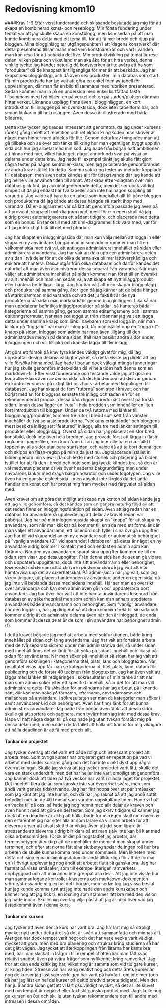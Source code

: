 ---
---
Redovisning kmom10
=========================

####Krav 1-6
Efter visst funderande och skissande beslutade jag mig för att skapa en kombinerad konst- och reseblogg. Min första fundering under temat var att jag skulle skapa en konstblogg, men kom sedan på att man kunde kombinera detta med ett tema till, för att få mer bredd och djup på bloggen. Mina blogginlägg tar utgångspunkten i ett ”dagens konstverk” där detta presenteras tillsammans med vem konstnären är och vart i världen man kan resa för att betrakta det live. Min produktvinkling på temat är rese delen, vilken plats och vilket land man ska åka för att hitta verket, denna vinklig tyckte jag kändes naturlig då konstverken är lite svåra att ha som ”produkter” då de knappast är tillgängliga för mer än att beskåda. Jag har skapat sex blogginlägg, och då även sex produkter i min databas som start. På min produktsida har jag valt att göra en enkel form av tabell för uppvisningen, där man får en bild tillsammans med rubriken presenterad. Sedan kommer man in på en undersida med enkel kortfattad fakta tillsammans med två bilder, en på verket och en på staden/platsen där man hittar verket. Liknande upplägg finns även i blogginläggen, en kort introduktion till inläggen på en översiktssida, dock inte i tabellform här, och sedan länkar in till hela inläggen. Även dessa är illustrerade med båda bilderna.

Detta krav tycker jag kändes intressant att genomföra, då jag under kursens (årets) gång insett att repetition och reflektion kring koden man skriver är något man hinner med alldeles för lite. Genom detta krav tvingades man att gå tillbaka och se över och tänka till kring hur man egentligen byggt upp sin sida och hur jag arbetat med min kod. Jag hade från början haft ambitionen att hinna med mer, vilket hade gett något annorlunda svar på vissa av delarna under detta krav. Jag hade till exempel tänkt jag skulle fått gjort några tester på någon kontroller-klass, men jag prioriterade genomförandet av andra krav istället för detta. Samma sak kring tester av metoder kopplade till databasen, men även detta kändes allt för tidskrävande där jag kände att jag hellre ville använda tiden till annat. Att skapa ett er-diagram över min databas gick fint, jag automatgenererade detta, men det ser dock väldigt simpelt ut då jag endast har två tabeller som inte har någon koppling till varandra. Jag valde att bara ha en tabell som innehållet allt till både bloggen och produkterna då jag kände att dessa hängde så starkt ihop med varandra. Då er-diagrammet var så lätt att genomföra passade jag även på att prova att skapa ett uml-diagram med, mest för min egen skull då jag aldrig provat automatgenerera ett sådant tidigare, och placerade med detta som en bonus. En tanke till med att uml-diagrammet fick vara med, var för att jag inte riktigt fick till det med phpdoc.

Jag har skapat en inloggningssida där man kan välja mellan att logga in eller skapa en ny användare. Loggar man in som admin kommer man till en välkomst sida med två val, att antingen administrera innehållet på sidan eller administrera användarna. Jag har valt att dela upp den administrera delen av sidan i två delar för att de olika delarna ska bli mer lättöverskådliga och enklare att hantera. Dessa utgår från olika databaser och därför kändes det naturligt att man även administrerar dessa separat från varandra. När man väljer att administrera innehållet på sidan kommer man först till en översikt av allt innehåll och man kan sedan välja att skapa ett nytt inlägg/produkt eller hantera befintliga inlägg. Jag har här valt att man skapar blogginlägg och produkter på samma gång, åter igen då jag känner att de båda hänger så starkt samman med varandra och att det ju faktiskt är de nya produkterna på sidan man marknadsför genom blogginläggen. Lika så när man uppdaterar befintliga inlägg/produkter på sidan, så hanteras båda kategorierna på samma gång, genom samma editeringsmeny och i samma editeringsformulär. När man ska logga ut från sidan har jag valt att lägga detta under samma knapp som länk i navbaren som vid logga in, när man klickar på ”logga in” när man är inloggad, får man istället upp en ”logga ut”-knapp på sidan. Inloggad som admin har man även tillgång till den administrativa menyn på denna sidan, ifall man besökt andra sidor under inloggningen och vill tillbaka och kanske lägga till fler inlägg.

Att göra ett försök på krav fyra kändes väldigt givet för mig, då jag uppskattar design delarna väldigt mycket, så detta visste jag direkt att jag ville försöka hinna med. Jag hade i början dock väldigt många funderingar hur jag skulle genomföra index-sidan då vi hela tiden haft denna som en markdown-fil. Efter visst funderande och testande valde jag att göra en kontroller-klass även av denna sida, då det kändes som att det var genom en kontroller som vi på riktigt lärt oss hur vi arbetar med kopplingen till databasen. Jag har skapat de fem ”rutorna” som stod i kravet, och har börjat med en för bloggens senaste tre inlägg och sedan en för en rekommenderad produkt, dessa båda ligger i bredd näst överst på första sidan. Innan dessa ligger en ”ruta” i hela bredden som innehåller en liten kort introduktion till bloggen. Under de två rutorna med länkar till blogginlägg/produkter, kommer tre rutor i bredd som sett från vänster innehåller de två senaste produkterna, ”veckans erbjudande” och bloggens mest besökta inlägg (ett ”featured” inlägg), alla tre med länkar antingen till produkter eller blogginlägg. Överst på sidan har jag placerat en stor bred konstbild, dock inte över hela bredden. Jag provade först att lägga in flash-regionen i page-filen, men kom fram till att jag inte ville ha en stor bild i toppen av alla sidor utan bara startsidan, och valde då att ta bort denna igen och skippa en flash-region på min sida just nu. Jag placerade istället in bilden genom min view-sida och lekte med storlek och placering på bilden istället för att få den i bredd och höjd som jag tyckte kändes bra, så den är väl medvetet placerat delvis över headerns bakgrundsfärg men under navbarens länkar med svaga bakgrundsrutor och under logotypen. Jag ville även ha en ganska diskret sida – men absolut inte färglös då det ändå handlar om konst och har provat mig fram mycket med färgvalet på sidan med.

Även kravet om att göra det möjligt att skapa nya konton på sidan kände jag att jag ville genomföra, då det kändes som en ganska naturlig följd av att det redan finns en inloggningsfunktion på sidan. Även att jag redan har en databas för användare så upplevde jag att delar av kravet redan var påbörjat. Jag har på min inloggningssida skapat en ”knapp” för att skapa ny användare, som när man klickar på kommer till en sida med ett formulär där man väljer ett användarnamn, ett lösenord och fyller i sina övriga uppgifter. Jag har till vid skapandet av en ny användare satt en automatisk behörighet på ”vanlig användare (0)” vid sparandet i databasen, så detta är något en ny användare aldrig kommer i kontakt med och endast en admin som kan förändra. När den nya användaren sparat sina uppgifter kommer de till en sidan som visar upp dess uppgifter. Från denna sida kan de sedan gå vidare och uppdatera uppgifterna, dock inte sitt användarnamn eller behörighet, lösenordet måste man alltid skriva in på denna sida då jag valt att inte hämta/visa upp det av säkerhetsskäl. På admin-sidan har jag valt, som jag skrev tidigare, att placera hanteringen av användare under en egen sida, då jag inte vill beblanda dessa med sidans innehåll. Här ser man en översikt över användarna och kan som admin även gå in och uppdatera/ta bort användare. Jag har även här valt att inte hämta användarens lösenord från databasen av säkerhetsskäl men som admin kan man annars uppdatera användares både användarnamn och behörighet. Som ”vanlig” användare när den loggar in, har jag dirigerat så att den kommer direkt till sin sida och kommer aldrig åt de administra delarna även när den är inloggad, de enda som kommer åt dessa delar är de som i sin användare har behörighet admin (1).

I detta kravet började jag med att arbeta med sökfunktionen, både kring innehållet på sidan och kring användarna. Jag har valt att fortsätta arbeta med de två separata sidorna under min administrativa del, så under sidan med innehåll finns det en länk för att söka på sidans innehåll och likaså på sidan för användarna. När man söker på innehållet på sidan har jag valt att genomföra sökningen i kategorierna titel, plats, land och bloggtexten. När resultatet visas upp får man se kategorierna id, titel, plats, land, datum för publicering och de första 40 tecknen från bloggtexten. Jag har även valt att lägga med länken till redigeringen i sökresultaten då min tanke är att när man som admin söker efter ett specifikt innehåll, så är det för att man vill administrera detta. På söksidan för användarna har jag arbetat på liknande sätt, där kan man söka på förnamn, efternamn, användarnamn och mailadress på användare. I sökresultaten ser man de kategorier man söker i samt användarens id och behörighet. Även här finns länk för att kunna administrera användare. Jag hade från början även tänkt att dessa sidor skulle gå att sortera och paginera, men tyvärr hann jag inte med dessa krav. Hade vi haft några dagar till på oss hade jag utan tvekan försökt mig på dessa delar med, men valde i detta fallet att hålla det känns för mig viktigare att hålla deadlinen är att få med precis allt.


#### Tankar om projektet
Jag tycker överlag att det varit ett både roligt och intressant projekt att arbeta med. Som övriga kurser har projektet gett en repetition på vad vi arbetat med under kursens gång och det har inte direkt dykt upp några överraskningar. Skulle jag skriva att jag tycker projektet varit lätt, skulle det vara en stark underdrift, men det har heller inte varit omöjligt att genomföra. Jag känner dock att tiden på två veckor har varit i minsta laget för projektet. Det innehöll flera delar, som kanske inte var överdrivet svåra, men som ändå varit ganska tidskrävande. Jag har fått hoppa över ett par småsaker som jag känt att jag inte hunnit, och då har jag räknat på att jag ändå suttit betydligt mer än de 40 timmar som var den uppskattade tiden. Hade vi haft en vecka till på oss, så hade jag nog hunnit med alla delar av kraven och även hunnit med att göra en del tester. Som jag skrev tidigare så känner jag dock att en deadline är viktig att hålla, både för min egen skull men även av den erfarenhet jag har efter alla år som lärare så vill man arbeta för att eleverna anser att utsatt sluttid är viktig. Även att det som lärare är stressande att eleverna aldrig blir klara så att man själv inte kan bli klar med olika arbetsområden. (Dock är det på högstadiet jag arbetar, där terminsbetygen är viktiga att de innehåller de moment man skapat under terminen, och efter att niorna fått sina slutbetyg spelar de ingen roll hur bra arbeten de skulle kunna komma med under sommaren. Men likheten med detta och sina egna inlämningsdatum är ändå tillräckliga för att de formar en.) I övrigt upplever jag nog ändå att arbetet flutit på ganska bra. Jag har fastnat på vissa småsaker, som till exempel återigen ramverkets uppbyggnad och att man ännu inte greppat alla delar. Att jag inte visste hur man sammanfogade kontroller-klasserna och markdown-dokumenten störde/stressande mig en hel del i början, men sedan tog jag vissa beslut hur jag kunde komma runt att jag inte hade den andra kunskapen och känner nog att jag fick till en lösning som stämmer rätt bra med den vision jag hade innan. Skulle nog överlag vilja påstå att jag är nöjd över vad jag åstadkommit även i denna kurs.


#### Tankar om kursen
Jag tycker att även denna kurs har varit bra. Jag har lärt mig så otroligt mycket nytt under detta året så det är svårt att sammanfatta och minnas allt. Återigen har dock tempot varit högt och det har varje vecka varit väldigt mycket att göra, men med bra planering och struktur kring studierna så har det gått vägen. Jag tycket att återkopplingen från lärarna har känts bra med, har man skickat in frågor i till exempel chatten har man fått svar relativt snabbt, även på svåra frågor som nyfikenhet kring ramverket! Jag tror att den enda kritik jag har, vilket nog är samma som vid tidigare kurser, är kring tiden. Stressnivån har varig relativt hög och detta årets kurser är nog de kurser jag läst som verkligen har varit på halvfart, om inte mer (och då har jag läst en hel del kurser på deltid bredvid arbete tidigare). Men det har ju å andra sidan gett att vi lärt oss väldigt mycket, så det är lite kluvet med om tempot är negativt eller faktiskt ganska positivt med. Jag skulle nog ge kursen en 8:a och skulle utan tvekan rekommendera den till andra med intressen i dessa områden.
